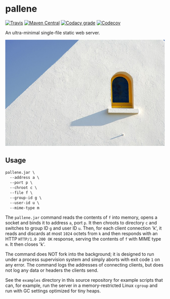 pallene
=====

[![Travis](https://img.shields.io/travis/io7m/pallene.svg?style=flat-square)](https://travis-ci.org/io7m/pallene)
[![Maven Central](https://img.shields.io/maven-central/v/com.io7m.pallene/com.io7m.pallene.svg?style=flat-square)](http://search.maven.org/#search%7Cga%7C1%7Cg%3A%22com.io7m.pallene%22)
[![Codacy grade](https://img.shields.io/codacy/grade/5316f82c99f240a3b95cc9237e6b9316.svg?style=flat-square)](https://www.codacy.com/app/github_79/pallene)
[![Codecov](https://img.shields.io/codecov/c/github/io7m/pallene.svg?style=flat-square)](https://codecov.io/gh/io7m/pallene)

An ultra-minimal single-file static web server.

![pallene](./src/site/resources/pallene.jpg?raw=true)

## Usage

```
pallene.jar \
  --address a \
  --port p \
  --chroot c \
  --file f \
  --group-id g \
  --user-id u \
  --mime-type m
```

The `pallene.jar` command reads the contents of `f` into memory,
opens a socket and binds it to address `a`, port `p`. It then chroots
to directory `c` and switches to group ID `g` and user ID `u`. Then,
for each client connection 'k', it reads and discards at most `1024`
octets from `k` and then responds with an HTTP `HTTP/1.0 200 OK`
response, serving the contents of `f` with MIME type `m`. It then
closes 'k'.

The command does NOT fork into the background; it is designed to run
under a process supervision system and simply aborts with exit code
`1` on any error. The command logs the addresses of connecting clients,
but does not log any data or headers the clients send.

See the `examples` directory in this source repository for example
scripts that can, for example, run the server in a memory-restricted
Linux `cgroup` and run with GC settings optimized for tiny heaps.

